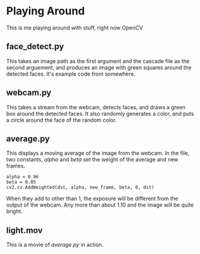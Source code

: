 Playing Around
==============

This is me playing around with stuff, right now OpenCV

## face_detect.py ##

This takes an image path as the first argument and the cascade file as the second arguement, and produces an image with green squares around the detected faces. It's example code from somewhere.

## webcam.py ##

This takes a stream from the webcam, detects faces, and draws a green box around the detected faces. It also randomly generates a color, and puts a circle around the face of the random color.

## average.py ##

This displays a moving average of the image from the webcam. In the file, two constants, *alpha* and *beta* set the weight of the average and new frames.

	alpha = 0.96
	beta = 0.05
	cv2.cv.AddWeighted(dst, alpha, new_frame, beta, 0, dst) 
	
When they add to other than 1, the exposure will be different from the output of the webcam. Any more than about 1.10 and the image will be quite bright. 

## light.mov ##

This is a movie of *average.py* in action.



